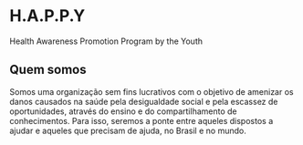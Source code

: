 # H.A.P.P.Y
Health Awareness Promotion Program by the Youth

## Quem somos

Somos uma organização sem fins lucrativos com o objetivo de amenizar os danos causados na saúde pela desigualdade social e pela escassez de oportunidades, através do ensino e do compartilhamento de conhecimentos. Para isso, seremos a ponte entre aqueles dispostos a ajudar e aqueles que precisam de ajuda, no Brasil e no mundo.